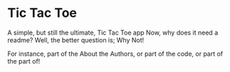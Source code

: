 # Tic Tac Toe



A simple, but still the ultimate, Tic Tac Toe app
Now, why does it need a readme? Well, the better question is; Why Not!



For instance, part of the About the Authors, or part of the code, or part of the part of!

